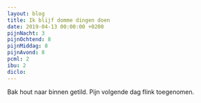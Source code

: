 ```yaml
---
layout: blog
title: Ik blijf domme dingen doen
date: 2019-04-13 00:00:00 +0200
pijnNacht: 3
pijnOchtend: 8
pijnMiddag: 8
pijnAvond: 8
pcml: 2
ibu: 2
diclo: 
---
```


Bak hout naar binnen getild. Pijn volgende dag flink toegenomen.

